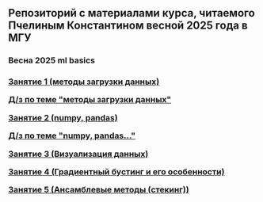 
# <h2>Репозиторий с материалами курса, читаемого Пчелиным Константином весной 2025 года в МГУ</h2>

<h3>Весна 2025 ml basics<h3>

<a href="https://github.com/pyshka501/courses_MSU/blob/main/Lessons/1_Data_load/data_preproccesing01.ipynb">Занятие 1 (методы загрузки данных)</a>

<a href="https://github.com/pyshka501/courses_MSU/blob/main/Lessons/1_Data_load/HW1_data_loading.ipynb">Д/з по теме "методы загрузки данных"</a>  


<a href="#">Занятие 2 (numpy, pandas)</a>

<a href="#">Д/з по теме "numpy, pandas..."</a>  

<a href="https://youtu.be/ZtAozLCDEMU?si=IVInbte0HW15VXTR">Занятие 3 (Визуализация данных)</a>

<a href="https://youtu.be/U6At5v2QYyU?si=3ZJyvQatVhifOdCP">Занятие 4 (Градиентный бустинг и его особенности)</a>

<a href="#">Занятие 5 (Ансамблевые методы (стекинг))</a>
